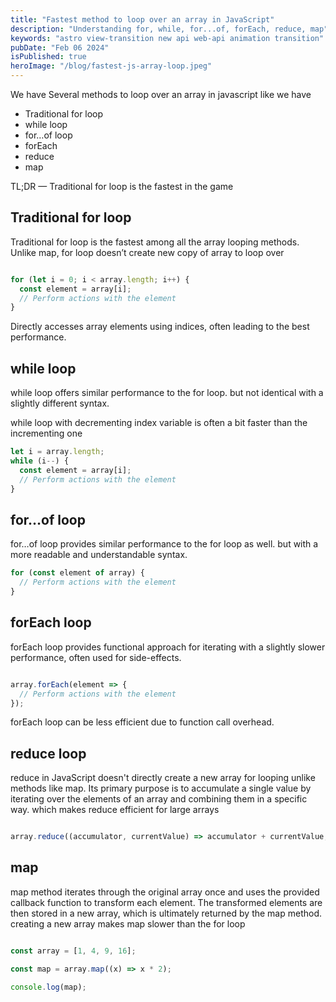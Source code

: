 ```yaml
---
title: "Fastest method to loop over an array in JavaScript"
description: "Understanding for, while, for...of, forEach, reduce, map"
keywords: "astro view-transition new api web-api animation transition"
pubDate: "Feb 06 2024"
isPublished: true
heroImage: "/blog/fastest-js-array-loop.jpeg"
---
```


We have Several methods to loop over an array in javascript like we have

- Traditional for loop
- while loop
- for…of loop
- forEach
- reduce
- map


TL;DR — Traditional for loop is the fastest in the game

## Traditional for loop
Traditional for loop is the fastest among all the array looping methods. Unlike map, for loop doesn’t create new copy of array to loop over

```javascript

for (let i = 0; i < array.length; i++) {
  const element = array[i];
  // Perform actions with the element
}

```
Directly accesses array elements using indices, often leading to the best performance.

## while loop
while loop offers similar performance to the for loop. but not identical with a slightly different syntax.

while loop with decrementing index variable is often a bit faster than the incrementing one

```javascript
let i = array.length;
while (i--) {
  const element = array[i];
  // Perform actions with the element
}

```
## for…of loop
for…of loop provides similar performance to the for loop as well. but with a more readable and understandable syntax.

```javascript
for (const element of array) {
  // Perform actions with the element
}

```
## forEach loop
forEach loop provides functional approach for iterating with a slightly slower performance, often used for side-effects.

```javascript

array.forEach(element => {
  // Perform actions with the element
});

```
forEach loop can be less efficient due to function call overhead.

## reduce loop
reduce in JavaScript doesn't directly create a new array for looping unlike methods like map. Its primary purpose is to accumulate a single value by iterating over the elements of an array and combining them in a specific way. which makes reduce efficient for large arrays

```javascript

array.reduce((accumulator, currentValue) => accumulator + currentValue,initialValue);  

```
## map

map method iterates through the original array once and uses the provided callback function to transform each element. The transformed elements are then stored in a new array, which is ultimately returned by the map method. creating a new array makes map slower than the for loop

```javascript

const array = [1, 4, 9, 16];

const map = array.map((x) => x * 2);

console.log(map);

```
